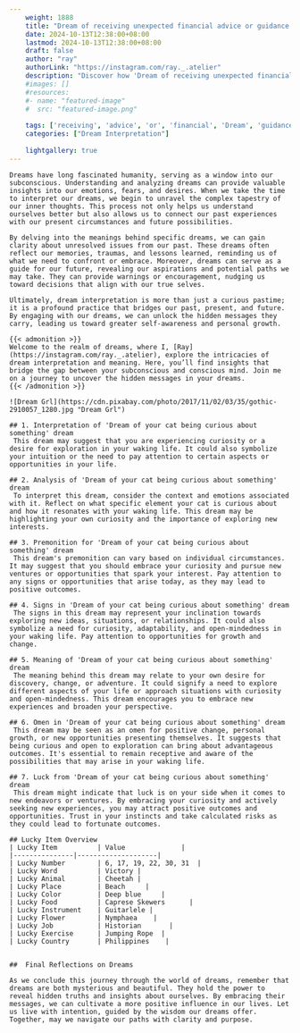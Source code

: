 ```yaml
---
    weight: 1888
    title: "Dream of receiving unexpected financial advice or guidance."  # Assuming 'title' column exists
    date: 2024-10-13T12:38:00+08:00
    lastmod: 2024-10-13T12:38:00+08:00
    draft: false
    author: "ray"
    authorLink: "https://instagram.com/ray._.atelier"
    description: "Discover how 'Dream of receiving unexpected financial advice or guidance.' can interpret your future and uncover its significant meanings in your life."
    #images: []
    #resources:
    #- name: "featured-image"
    #  src: "featured-image.png"
    
    tags: ['receiving', 'advice', 'or', 'financial', 'Dream', 'guidance.', 'unexpected', 'of']
    categories: ["Dream Interpretation"]
    
    lightgallery: true
---
```

    
    Dreams have long fascinated humanity, serving as a window into our subconscious. Understanding and analyzing dreams can provide valuable insights into our emotions, fears, and desires. When we take the time to interpret our dreams, we begin to unravel the complex tapestry of our inner thoughts. This process not only helps us understand ourselves better but also allows us to connect our past experiences with our present circumstances and future possibilities.
    
    By delving into the meanings behind specific dreams, we can gain clarity about unresolved issues from our past. These dreams often reflect our memories, traumas, and lessons learned, reminding us of what we need to confront or embrace. Moreover, dreams can serve as a guide for our future, revealing our aspirations and potential paths we may take. They can provide warnings or encouragement, nudging us toward decisions that align with our true selves.
    
    Ultimately, dream interpretation is more than just a curious pastime; it is a profound practice that bridges our past, present, and future. By engaging with our dreams, we can unlock the hidden messages they carry, leading us toward greater self-awareness and personal growth.
    
    {{< admonition >}}
    Welcome to the realm of dreams, where I, [Ray](https://instagram.com/ray._.atelier), explore the intricacies of dream interpretation and meaning. Here, you’ll find insights that bridge the gap between your subconscious and conscious mind. Join me on a journey to uncover the hidden messages in your dreams.
    {{< /admonition >}}
    
    ![Dream Grl](https://cdn.pixabay.com/photo/2017/11/02/03/35/gothic-2910057_1280.jpg "Dream Grl")
    
    ## 1. Interpretation of 'Dream of your cat being curious about something' dream
     This dream may suggest that you are experiencing curiosity or a desire for exploration in your waking life. It could also symbolize your intuition or the need to pay attention to certain aspects or opportunities in your life.
    
    ## 2. Analysis of 'Dream of your cat being curious about something' dream
     To interpret this dream, consider the context and emotions associated with it. Reflect on what specific element your cat is curious about and how it resonates with your waking life. This dream may be highlighting your own curiosity and the importance of exploring new interests.
    
    ## 3. Premonition for 'Dream of your cat being curious about something' dream
     This dream's premonition can vary based on individual circumstances. It may suggest that you should embrace your curiosity and pursue new ventures or opportunities that spark your interest. Pay attention to any signs or opportunities that arise today, as they may lead to positive outcomes.
    
    ## 4. Signs in 'Dream of your cat being curious about something' dream
     The signs in this dream may represent your inclination towards exploring new ideas, situations, or relationships. It could also symbolize a need for curiosity, adaptability, and open-mindedness in your waking life. Pay attention to opportunities for growth and change.
    
    ## 5. Meaning of 'Dream of your cat being curious about something' dream
     The meaning behind this dream may relate to your own desire for discovery, change, or adventure. It could signify a need to explore different aspects of your life or approach situations with curiosity and open-mindedness. This dream encourages you to embrace new experiences and broaden your perspective.
    
    ## 6. Omen in 'Dream of your cat being curious about something' dream
     This dream may be seen as an omen for positive change, personal growth, or new opportunities presenting themselves. It suggests that being curious and open to exploration can bring about advantageous outcomes. It's essential to remain receptive and aware of the possibilities that may arise in your waking life.
    
    ## 7. Luck from 'Dream of your cat being curious about something' dream
     This dream might indicate that luck is on your side when it comes to new endeavors or ventures. By embracing your curiosity and actively seeking new experiences, you may attract positive outcomes and opportunities. Trust in your instincts and take calculated risks as they could lead to fortunate outcomes.
    
    ## Lucky Item Overview
    | Lucky Item          | Value              |
    |---------------|--------------------|
    | Lucky Number        | 6, 17, 19, 22, 30, 31  |
    | Lucky Word          | Victory |
    | Lucky Animal        | Cheetah |
    | Lucky Place         | Beach     |
    | Lucky Color         | Deep blue     |
    | Lucky Food          | Caprese Skewers      |
    | Lucky Instrument    | Guitarlele |
    | Lucky Flower        | Nymphaea    |
    | Lucky Job           | Historian       |
    | Lucky Exercise      | Jumping Rope  |
    | Lucky Country       | Philippines    |
    
    
    ##  Final Reflections on Dreams
    
    As we conclude this journey through the world of dreams, remember that dreams are both mysterious and beautiful. They hold the power to reveal hidden truths and insights about ourselves. By embracing their messages, we can cultivate a more positive influence in our lives. Let us live with intention, guided by the wisdom our dreams offer. Together, may we navigate our paths with clarity and purpose.
    